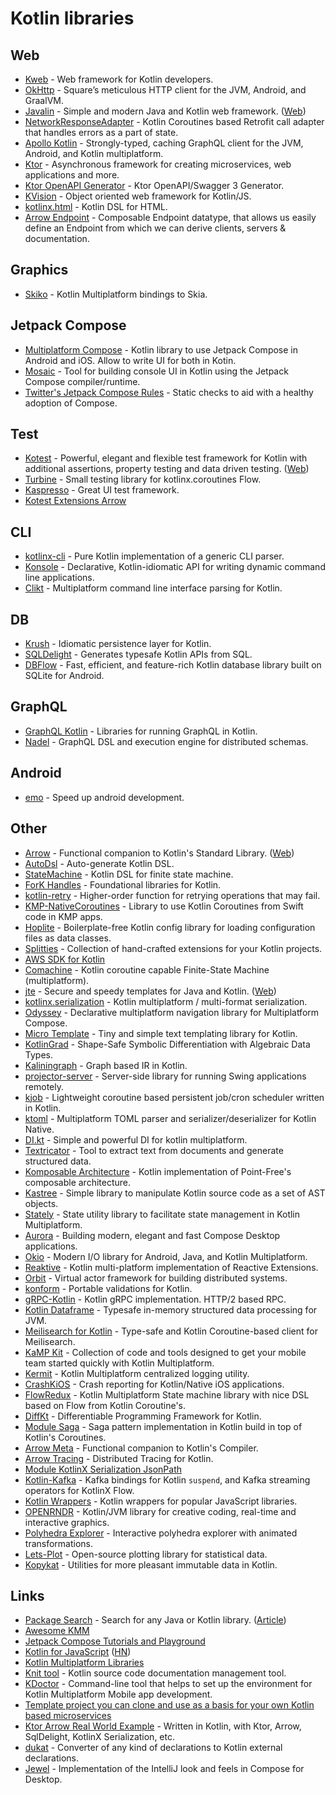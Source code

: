 # Kotlin libraries

## Web

- [Kweb](https://github.com/kwebio/kweb-core) - Web framework for Kotlin developers.
- [OkHttp](https://github.com/square/okhttp) - Square’s meticulous HTTP client for the JVM, Android, and GraalVM.
- [Javalin](https://github.com/tipsy/javalin) - Simple and modern Java and Kotlin web framework. ([Web](https://javalin.io/))
- [NetworkResponseAdapter](https://github.com/haroldadmin/NetworkResponseAdapter) - Kotlin Coroutines based Retrofit call adapter that handles errors as a part of state.
- [Apollo Kotlin](https://github.com/apollographql/apollo-kotlin) - Strongly-typed, caching GraphQL client for the JVM, Android, and Kotlin multiplatform.
- [Ktor](https://github.com/ktorio/ktor) - Asynchronous framework for creating microservices, web applications and more.
- [Ktor OpenAPI Generator](https://github.com/papsign/Ktor-OpenAPI-Generator) - Ktor OpenAPI/Swagger 3 Generator.
- [KVision](https://github.com/rjaros/kvision) - Object oriented web framework for Kotlin/JS.
- [kotlinx.html](https://github.com/Kotlin/kotlinx.html) - Kotlin DSL for HTML.
- [Arrow Endpoint](https://github.com/arrow-kt/arrow-endpoint) - Composable Endpoint datatype, that allows us easily define an Endpoint from which we can derive clients, servers & documentation.

## Graphics

- [Skiko](https://github.com/JetBrains/skiko) - Kotlin Multiplatform bindings to Skia.

## Jetpack Compose

- [Multiplatform Compose](https://github.com/cl3m/multiplatform-compose) - Kotlin library to use Jetpack Compose in Android and iOS. Allow to write UI for both in Kotin.
- [Mosaic](https://github.com/JakeWharton/mosaic) - Tool for building console UI in Kotlin using the Jetpack Compose compiler/runtime.
- [Twitter's Jetpack Compose Rules](https://github.com/twitter/compose-rules) - Static checks to aid with a healthy adoption of Compose.

## Test

- [Kotest](https://github.com/kotest/kotest) - Powerful, elegant and flexible test framework for Kotlin with additional assertions, property testing and data driven testing. ([Web](https://kotest.io/))
- [Turbine](https://github.com/cashapp/turbine) - Small testing library for kotlinx.coroutines Flow.
- [Kaspresso](https://github.com/KasperskyLab/Kaspresso) - Great UI test framework.
- [Kotest Extensions Arrow](https://github.com/kotest/kotest-extensions-arrow)

## CLI

- [kotlinx-cli](https://github.com/Kotlin/kotlinx-cli) - Pure Kotlin implementation of a generic CLI parser.
- [Konsole](https://github.com/varabyte/konsole) - Declarative, Kotlin-idiomatic API for writing dynamic command line applications.
- [Clikt](https://github.com/ajalt/clikt) - Multiplatform command line interface parsing for Kotlin.

## DB

- [Krush](https://github.com/TouK/krush) - Idiomatic persistence layer for Kotlin.
- [SQLDelight](https://github.com/cashapp/sqldelight) - Generates typesafe Kotlin APIs from SQL.
- [DBFlow](https://github.com/agrosner/DBFlow) - Fast, efficient, and feature-rich Kotlin database library built on SQLite for Android.

## GraphQL

- [GraphQL Kotlin](https://github.com/ExpediaGroup/graphql-kotlin) - Libraries for running GraphQL in Kotlin.
- [Nadel](https://github.com/atlassian-labs/nadel) - GraphQL DSL and execution engine for distributed schemas.

## Android

- [emo](https://github.com/cgspine/emo) - Speed up android development.

## Other

- [Arrow](https://github.com/arrow-kt/arrow) - Functional companion to Kotlin's Standard Library. ([Web](https://arrow-kt.io/))
- [AutoDsl](https://github.com/juanchosaravia/autodsl) - Auto-generate Kotlin DSL.
- [StateMachine](https://github.com/Tinder/StateMachine) - Kotlin DSL for finite state machine.
- [ForK Handles](https://github.com/fork-handles/forkhandles) - Foundational libraries for Kotlin.
- [kotlin-retry](https://github.com/michaelbull/kotlin-retry) - Higher-order function for retrying operations that may fail.
- [KMP-NativeCoroutines](https://github.com/rickclephas/KMP-NativeCoroutines) - Library to use Kotlin Coroutines from Swift code in KMP apps.
- [Hoplite](https://github.com/sksamuel/hoplite) - Boilerplate-free Kotlin config library for loading configuration files as data classes.
- [Splitties](https://github.com/LouisCAD/Splitties) - Collection of hand-crafted extensions for your Kotlin projects.
- [AWS SDK for Kotlin](https://github.com/awslabs/aws-sdk-kotlin)
- [Comachine](https://github.com/beworker/comachine) - Kotlin coroutine capable Finite-State Machine (multiplatform).
- [jte](https://github.com/casid/jte) - Secure and speedy templates for Java and Kotlin. ([Web](https://jte.gg/))
- [kotlinx.serialization](https://github.com/Kotlin/kotlinx.serialization) - Kotlin multiplatform / multi-format serialization.
- [Odyssey](https://github.com/AlexGladkov/Odyssey) - Declarative multiplatform navigation library for Multiplatform Compose.
- [Micro Template](https://github.com/polarene/micro-template) - Tiny and simple text templating library for Kotlin.
- [KotlinGrad](https://github.com/breandan/kotlingrad) - Shape-Safe Symbolic Differentiation with Algebraic Data Types.
- [Kaliningraph](https://github.com/breandan/kaliningraph) - Graph based IR in Kotlin.
- [projector-server](https://github.com/JetBrains/projector-server) - Server-side library for running Swing applications remotely.
- [kjob](https://github.com/justwrote/kjob) - Lightweight coroutine based persistent job/cron scheduler written in Kotlin.
- [ktoml](https://github.com/akuleshov7/ktoml) - Multiplatform TOML parser and serializer/deserializer for Kotlin Native.
- [DI.kt](https://github.com/sergeshustoff/dikt) - Simple and powerful DI for kotlin multiplatform.
- [Textricator](https://github.com/measuresforjustice/textricator) - Tool to extract text from documents and generate structured data.
- [Komposable Architecture](https://github.com/toggl/komposable-architecture) - Kotlin implementation of Point-Free's composable architecture.
- [Kastree](https://github.com/cretz/kastree) - Simple library to manipulate Kotlin source code as a set of AST objects.
- [Stately](https://github.com/touchlab/Stately) - State utility library to facilitate state management in Kotlin Multiplatform.
- [Aurora](https://github.com/kirill-grouchnikov/aurora) - Building modern, elegant and fast Compose Desktop applications.
- [Okio](https://github.com/square/okio) - Modern I/O library for Android, Java, and Kotlin Multiplatform.
- [Reaktive](https://github.com/badoo/Reaktive) - Kotlin multi-platform implementation of Reactive Extensions.
- [Orbit](https://github.com/orbit/orbit) - Virtual actor framework for building distributed systems.
- [konform](https://github.com/konform-kt/konform) - Portable validations for Kotlin.
- [gRPC-Kotlin](https://github.com/grpc/grpc-kotlin) - Kotlin gRPC implementation. HTTP/2 based RPC.
- [Kotlin Dataframe](https://github.com/Kotlin/dataframe) - Typesafe in-memory structured data processing for JVM.
- [Meilisearch for Kotlin](https://github.com/auguwu/meilisearch-kt) - Type-safe and Kotlin Coroutine-based client for Meilisearch.
- [KaMP Kit](https://github.com/touchlab/KaMPKit) - Collection of code and tools designed to get your mobile team started quickly with Kotlin Multiplatform.
- [Kermit](https://github.com/touchlab/Kermit) - Kotlin Multiplatform centralized logging utility.
- [CrashKiOS](https://github.com/touchlab/CrashKiOS) - Crash reporting for Kotlin/Native iOS applications.
- [FlowRedux](https://github.com/freeletics/FlowRedux) - Kotlin Multiplatform State machine library with nice DSL based on Flow from Kotlin Coroutine's.
- [DiffKt](https://github.com/facebookresearch/diffkt) - Differentiable Programming Framework for Kotlin.
- [Module Saga](https://github.com/nomisRev/Saga) - Saga pattern implementation in Kotlin build in top of Kotlin's Coroutines.
- [Arrow Meta](https://github.com/arrow-kt/arrow-meta) - Functional companion to Kotlin's Compiler.
- [Arrow Tracing](https://github.com/arrow-kt/arrow-tracing) - Distributed Tracing for Kotlin.
- [Module KotlinX Serialization JsonPath](https://github.com/nomisRev/kotlinx-serialization-jsonpath)
- [Kotlin-Kafka](https://github.com/nomisRev/kotlin-kafka) - Kafka bindings for Kotlin `suspend`, and Kafka streaming operators for KotlinX Flow.
- [Kotlin Wrappers](https://github.com/JetBrains/kotlin-wrappers) - Kotlin wrappers for popular JavaScript libraries.
- [OPENRNDR](https://github.com/openrndr/openrndr) - Kotlin/JVM library for creative coding, real-time and interactive graphics.
- [Polyhedra Explorer](https://github.com/elizarov/PolyhedraExplorer) - Interactive polyhedra explorer with animated transformations.
- [Lets-Plot](https://github.com/JetBrains/lets-plot) - Open-source plotting library for statistical data.
- [Kopykat](https://github.com/kopykat-kt/kopykat) - Utilities for more pleasant immutable data in Kotlin.

## Links

- [Package Search](https://package-search.jetbrains.com/) - Search for any Java or Kotlin library. ([Article](https://blog.jetbrains.com/idea/2020/04/package-search-on-the-web))
- [Awesome KMM](https://github.com/terrakok/kmm-awesome)
- [Jetpack Compose Tutorials and Playground](https://github.com/SmartToolFactory/Jetpack-Compose-Tutorials)
- [Kotlin for JavaScript](https://kotlinlang.org/docs/js-overview.html) ([HN](https://news.ycombinator.com/item?id=30817065))
- [Kotlin Multiplatform Libraries](https://github.com/AAkira/Kotlin-Multiplatform-Libraries)
- [Knit tool](https://github.com/Kotlin/kotlinx-knit) - Kotlin source code documentation management tool.
- [KDoctor](https://github.com/Kotlin/kdoctor) - Command-line tool that helps to set up the environment for Kotlin Multiplatform Mobile app development.
- [Template project you can clone and use as a basis for your own Kotlin based microservices](https://github.com/sksamuel/samstack)
- [Ktor Arrow Real World Example](https://github.com/nomisRev/ktor-arrow-example) - Written in Kotlin, with Ktor, Arrow, SqlDelight, KotlinX Serialization, etc.
- [dukat](https://github.com/Kotlin/dukat) - Converter of any kind of declarations to Kotlin external declarations.
- [Jewel](https://github.com/JetBrains/jewel) - Implementation of the IntelliJ look and feels in Compose for Desktop.
